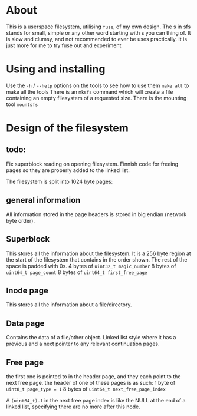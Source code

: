 
# About

This is a userspace filesystem, utilising `fuse`, of my own design.
The s in sfs stands for small, simple or any other word starting with s you can thing of.
It is slow and clumsy, and not recommended to ever be uses practically. It is just more for me to try fuse out and experiment

# Using and installing

Use the `-h` / `--help` options on the tools to see how to use them
`make all` to make all the tools
There is an `mksfs` command which will create a file containing an empty filesystem of a requested size.
There is the mounting tool `mountsfs`

# Design of the filesystem

## todo:

Fix superblock reading on opening filesystem.
Finnish code for freeing pages so they are properly added to the linked list.

The filesystem is split into 1024 byte pages:

## general information

All information stored in the page headers is stored in big endian (network byte order).

## Superblock

This stores all the information about the filesystem. It is a 256 byte region at the start of the filesystem that contains in the order shown. The rest of the space is padded with 0s.
4 bytes of `uint32_t magic_number`
8 bytes of `uint64_t page_count`
8 bytes of `uint64_t first_free_page`

## Inode page

This stores all the information about a file/directory.

## Data page

Contains the data of a file/other object. Linked list style where it has a previous and a next pointer to any relevant continuation pages.
 
## Free page

the first one is pointed to in the header page, and they each point to the next free page. the header of one of these pages is as such:
1 byte of `uint8_t page_type = 1`
8 bytes of `uint64_t next_free_page_index`

A `(uint64_t)-1` in the next free page index is like the NULL at the end of a linked list, specifying there are no more after this node.

